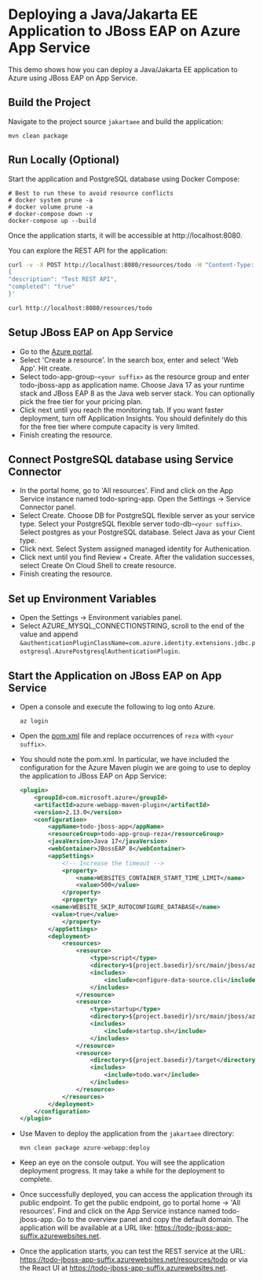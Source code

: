 # Deploying a Java/Jakarta EE Application to JBoss EAP on Azure App Service
This demo shows how you can deploy a Java/Jakarta EE application to Azure using JBoss EAP on App Service.

## Build the Project
Navigate to the project source `jakartaee` and build the application:

```
mvn clean package
```

## Run Locally (Optional)
Start the application and PostgreSQL database using Docker Compose:

```
# Best to run these to avoid resource conflicts
# docker system prune -a
# docker volume prune -a
# docker-compose down -v
docker-compose up --build
```

Once the application starts, it will be accessible at http://localhost:8080.

You can explore the REST API for the application:

```bash
curl -v -X POST http://localhost:8080/resources/todo -H "Content-Type: application/json" -d '
{
"description": "Test REST API",
"completed": "true"
}'

curl http://localhost:8080/resources/todo
```

## Setup JBoss EAP on App Service
* Go to the [Azure portal](http://portal.azure.com).
* Select 'Create a resource'. In the search box, enter and select 'Web App'. Hit create.
* Select todo-app-group-`<your suffix>` as the resource group and enter todo-jboss-app as application name. Choose Java 17 as your 
runtime stack and JBoss EAP 8 as the Java web server stack. You can optionally pick the free tier for your pricing plan.
* Click next until you reach the monitoring tab. If you want faster deployment, turn off Application Insights. You should definitely do 
this for the free tier where compute capacity is very limited.
* Finish creating the resource.

## Connect PostgreSQL database using Service Connector
* In the portal home, go to 'All resources'. Find and click on the App Service instance named todo-spring-app. Open the Settings -> Service Connector panel.
* Select Create. Choose DB for PostgreSQL flexible server as your service type. Select your PostgreSQL flexible server todo-db-`<your suffix>`. Select postgres as your PostgreSQL database. Select Java as your Cient type.
* Click next. Select System assigned managed identity for Authenication.
* Click next until you find Review + Create. After the validation successes, select Create On Cloud Shell to create resource.
* Finish creating the resource.

## Set up Environment Variables
* Open the Settings -> Environment variables panel.
* Select AZURE_MYSQL_CONNECTIONSTRING, scroll to the end of the value and append `&authenticationPluginClassName=com.azure.identity.extensions.jdbc.postgresql.AzurePostgresqlAuthenticationPlugin`.

## Start the Application on JBoss EAP on App Service
* Open a console and execute the following to log onto Azure.

	```
	az login
	```

* Open the [pom.xml](pom.xml) file and replace occurrences of `reza` with `<your suffix>`.
* You should note the pom.xml. In particular, we have included the configuration for the Azure Maven plugin we are going to use to deploy 
the application to JBoss EAP on App Service:

   ```xml
   <plugin>
       <groupId>com.microsoft.azure</groupId>
       <artifactId>azure-webapp-maven-plugin</artifactId>
       <version>2.13.0</version>
       <configuration>
           <appName>todo-jboss-app</appName>
           <resourceGroup>todo-app-group-reza</resourceGroup>
           <javaVersion>Java 17</javaVersion>
           <webContainer>JBossEAP 8</webContainer>
           <appSettings>
               <!-- Increase the timeout -->
               <property>
                   <name>WEBSITES_CONTAINER_START_TIME_LIMIT</name>
                   <value>500</value>
               </property>
               <property>
   	        <name>WEBSITE_SKIP_AUTOCONFIGURE_DATABASE</name>
   	        <value>true</value>
               </property>
           </appSettings>
           <deployment>
               <resources>
                   <resource>
                       <type>script</type>
                       <directory>${project.basedir}/src/main/jboss/azure</directory>
                       <includes>
                           <include>configure-data-source.cli</include>
                       </includes>
                   </resource>
                   <resource>
                       <type>startup</type>
                       <directory>${project.basedir}/src/main/jboss/azure</directory>
                       <includes>
                           <include>startup.sh</include>
                       </includes>
                   </resource>
                   <resource>
                       <directory>${project.basedir}/target</directory>
                       <includes>
                           <include>todo.war</include>
                       </includes>
                   </resource>
               </resources>
           </deployment>
       </configuration>
   </plugin>
   ```

* Use Maven to deploy the application from the `jakartaee` directory:

   ```
   mvn clean package azure-webapp:deploy
   ```

* Keep an eye on the console output. You will see the application deployment progress. It may take a while for the deployment to complete.
* Once successfully deployed, you can access the application through its public endpoint. To get the public endpoint, go to 
portal home -> 'All resources'. Find and click on the App Service instance named todo-jboss-app. Go to the overview panel and copy the 
default domain. The application will be available at a URL like: https://todo-jboss-app-suffix.azurewebsites.net.
* Once the application starts, you can test the REST service at the 
URL: https://todo-jboss-app-suffix.azurewebsites.net/resources/todo or via 
the React UI at https://todo-jboss-app-suffix.azurewebsites.net.
